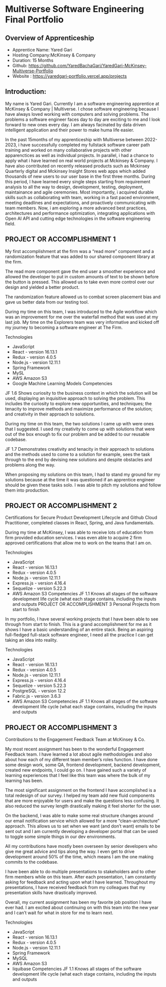 # Multiverse Software Engineering Final Portfolio

## Overview of Apprenticeship
- Apprentice Name: Yared Gari
- Hosting Company:McKinsey & Company
- Duration: 15 Months
- Github: https://github.com/YaredBachaGari/YaredGari-McKinsey-Multiverse-Portfolio
- Website : https://yaredgari-portfolio.vercel.app/projects

## Introduction:

My name is Yared Gari. Currently I am  a software engineering apprentice at McKinsey & Company | Multiverse. I chose software engineering because I have always loved working with computers and solving problems. The problems a software engineer faces day to day are exciting to me and I look forward to new ones every day. I am always facinated by data driven intelligent application and their power to make huma life easier. 

In the past 15months of my apprenticeship with Multiverse between 2022- 2023, i have successfully completed my fullstack software career path training and worked on many collaborative projects with other apparenctices as well as individual projects. In parallel, i had a chance to apply what i have learned on real world projects at Mckinsey & Company. I have also contributed on recently released products such as Mckinsey Quarterly digital and Mckinsey Insight Stores web apps which added thousands of new users to our user base in the first three months. During this period, I have learned every single steps starting from requirement analysis to all the way to design, development, testing, deployment, maintainance and agile ceremonies. Most importantly, i acquired durable skills such as collaborating with team, working in a fast paced environment, meeting deadlines and expectations, and proactively communicating with team members. Now, i am exploring a more advanced best practices, architectures and performance optimization, integrating applications with Open AI API and cutting edge technologies in the software engineering field.


## PROJECT OR ACCOMPLISHMENT 1

My first accomplishment at the firm was a “read more” component and a randomization feature that was added to our shared component library at the firm.

The read more component gave the end user a smoother experience and allowed the developer to put in custom amounts of text to be shown before the button is pressed. This allowed us to take even more control over our design and yielded a better product.

The randomization feature allowed us to combat screen placement bias and gave us better data from our testing tool.

During my time on this team, I was introduced to the Agile workflow which was an improvement for me over the waterfall method that was used at my last job. My time on the Explorers team was very informative and kicked off my journey to becoming a software engineer at The Firm.

Technologies

- JavaScript
- React - version 16.13.1
- Redux - version 4.0.5
- Node.js - version 12.11.1
- Spring Framework
- MySL
- AWS Amazon S3
- Google Machine Learning Models
  Competencies

JF 1.6
Shows curiosity to the business context in which the solution will be used, displaying an inquisitive approach to solving the problem. This includes the curiosity to explore new opportunities, and techniques; the tenacity to improve methods and maximize performance of the solution; and creativity in their approach to solutions.

During my time on this team, the two solutions I came up with were ones that I suggested. I used my creativity to come up with solutions that were out of the box enough to fix our problem and be added to our reusable codebase.

JF 1.7
Demonstrates creativity and tenacity in their approach to solutions and the methods used to come to a solution for example, sees the task through to the end by devising new solutions and despite obstacles and problems along the way.

When proposing my solutions on this team, I had to stand my ground for my solutions because at the time it was questioned if an apprentice engineer should be given these tasks solo. I was able to pitch my solutions and follow them into production.

## PROJECT OR ACCOMPLISHMENT 2

Certifications for Secure Product Development Lifecycle and Github Cloud Practitioner, completed classes in React, Spring, and Java fundamentals.

During my time at McKinsey, I was able to receive lots of education from firm provided education services. I was even able to acquire 2 firm approved certifications that allow me to work on the teams that I am on.

Technologies

- JavaScript
- React - version 16.13.1
- Redux - version 4.0.5
- Node.js - version 12.11.1
- Express.js - version 4.16.4
- Sequelize - version 5.22.3
- AWS Amazon S3
  Competencies
  JF 1.1
  Knows all stages of the software development life cycle (what each stage contains, including the inputs and outputs
  PROJECT OR ACCOMPLISHMENT 3
  Personal Projects from start to finish

In my portfolio, I have several working projects that I have been able to see through from start to finish. This is a grand accomplishment for me as it shows I have a basic understanding of an entire stack. Being an aspiring full-fledged full-stack software engineer, I need all the practice I can get taking an idea into reality.

Technologies

- JavaScript
- React - version 16.13.1
- Redux - version 4.0.5
- Node.js - version 12.11.1
- Express.js - version 4.16.4
- Sequelize - version 5.22.3
- PostgreSQL - version 12.2
- Fabric.js - version 3.6.3
- AWS Amazon S3
  Competencies
  JF 1.1
  Knows all stages of the software development life cycle (what each stage contains, including the inputs and outputs

## PROJECT OR ACCOMPLISHMENT 3

Contributions to the Engagement Feedback Team at McKinsey & Co.

My most recent assignment has been to the wonderful Engagement Feedback team. I have learned a lot about agile methodologies and also about how each of my different team member’s roles function. I have done some design work, some QA, frontend development, backend development, created new endpoints, I could go on. I have gained such a variety of learning experiences that I feel like this team was where the bulk of my learning has been.

The most significant assignment on the frontend I have accomplished is a total redesign of our survey. I helped my team add new fluid components that are more enjoyable for users and make the questions less confusing. It also reduced the survey length drastically making it feel shorter for the user.

On the backend, I was able to make some real structure changes around our email notification service which allowed for a more “clean-architecture” approach. This allows us to set when we want (and don’t want) emails to be sent out and I am currently developing a developer portal that can be used to toggle some simple things in our dev environments.

All my contributions have mostly been overseen by senior developers who give me great advice and tips along the way. I even get to drive development around 50% of the time, which means I am the one making commits to the codebase.

I have been able to do multiple presentations to stakeholders and to other firm members while on this team. After each presentation, I am constantly asking for feedback and acting upon what I have learned. Throughout my presentations, I have received feedback from my colleagues that my presentation skills have drastically improved.

Overall, my current assignment has been my favorite job position I have ever had. I am excited about continuing on with this team into the new year and I can’t wait for what in store for me to learn next.

Technologies

- JavaScript
- React - version 16.13.1
- Redux - version 4.0.5
- Node.js - version 12.11.1
- Spring Framework
- MySQL
- AWS Amazon S3
- liquibase
  Competencies
  JF 1.1
  Knows all stages of the software development life cycle (what each stage contains, including the inputs and outputs
